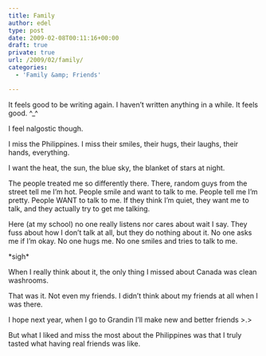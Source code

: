 ```yaml
---
title: Family
author: edel
type: post
date: 2009-02-08T00:11:16+00:00
draft: true
private: true
url: /2009/02/family/
categories:
  - 'Family &amp; Friends'

---
```

It feels good to be writing again. I haven&#8217;t written anything in a while. It feels good. ^_^

I feel nalgostic though.

I miss the Philippines. I miss their smiles, their hugs, their laughs, their hands, everything. 

I want the heat, the sun, the blue sky, the blanket of stars at night.

The people treated me so differently there. There, random guys from the street tell me I&#8217;m hot. People smile and want to talk to me. People tell me I&#8217;m pretty. People WANT to talk to me. If they think I&#8217;m quiet, they want me to talk, and they actually try to get me talking. 

Here (at my school) no one really listens nor cares about wait I say. They fuss about how I don&#8217;t talk at all, but they do nothing about it. No one asks me if I&#8217;m okay. No one hugs me. No one smiles and tries to talk to me.

\*sigh\*

When I really think about it, the only thing I missed about Canada was clean washrooms.
  
That was it. Not even my friends. I didn&#8217;t think about my friends at all when I was there.

I hope next year, when I go to Grandin I&#8217;ll make new and better friends >.> 

But what I liked and miss the most about the Philippines was that I truly tasted what having real friends was like.

<ol class="footnote">
</ol>